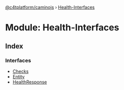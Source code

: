 [@c4tplatform/caminojs](../README.md) › [Health-Interfaces](health_interfaces.md)

# Module: Health-Interfaces

## Index

### Interfaces

* [Checks](../interfaces/health_interfaces.checks.md)
* [Entity](../interfaces/health_interfaces.entity.md)
* [HealthResponse](../interfaces/health_interfaces.healthresponse.md)
